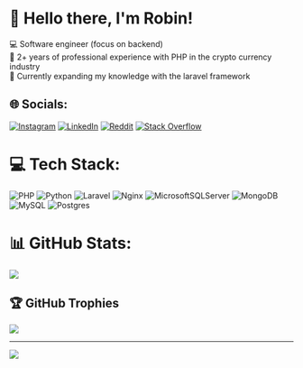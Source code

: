 # 💫 Hello there, I'm Robin!
💻 Software engineer (focus on backend) <br>🧠 2+ years of professional experience with PHP in the crypto currency industry <br>📖 Currently expanding my knowledge with the laravel framework


## 🌐 Socials:
[![Instagram](https://img.shields.io/badge/Instagram-%23E4405F.svg?logo=Instagram&logoColor=white)](https://instagram.com/theking_bosman) [![LinkedIn](https://img.shields.io/badge/LinkedIn-%230077B5.svg?logo=linkedin&logoColor=white)](https://linkedin.com/in/robin-bosman-98639386) [![Reddit](https://img.shields.io/badge/Reddit-%23FF4500.svg?logo=Reddit&logoColor=white)](https://reddit.com/user/swiebertjeee) [![Stack Overflow](https://img.shields.io/badge/-Stackoverflow-FE7A16?logo=stack-overflow&logoColor=white)](https://stackoverflow.com/users/king-bosman) 

# 💻 Tech Stack:
![PHP](https://img.shields.io/badge/php-%23777BB4.svg?style=for-the-badge&logo=php&logoColor=white) ![Python](https://img.shields.io/badge/python-3670A0?style=for-the-badge&logo=python&logoColor=ffdd54) ![Laravel](https://img.shields.io/badge/laravel-%23FF2D20.svg?style=for-the-badge&logo=laravel&logoColor=white) ![Nginx](https://img.shields.io/badge/nginx-%23009639.svg?style=for-the-badge&logo=nginx&logoColor=white) ![MicrosoftSQLServer](https://img.shields.io/badge/Microsoft%20SQL%20Server-CC2927?style=for-the-badge&logo=microsoft%20sql%20server&logoColor=white) ![MongoDB](https://img.shields.io/badge/MongoDB-%234ea94b.svg?style=for-the-badge&logo=mongodb&logoColor=white) ![MySQL](https://img.shields.io/badge/mysql-4479A1.svg?style=for-the-badge&logo=mysql&logoColor=white) ![Postgres](https://img.shields.io/badge/postgres-%23316192.svg?style=for-the-badge&logo=postgresql&logoColor=white)
# 📊 GitHub Stats:
![](https://github-readme-stats.vercel.app/api?username=kingbosman&theme=radical&hide_border=true&include_all_commits=true&count_private=false)<br/>


## 🏆 GitHub Trophies
![](https://github-profile-trophy.vercel.app/?username=kingbosman&theme=radical&no-frame=false&no-bg=true&margin-w=4)

---
[![](https://visitcount.itsvg.in/api?id=kingbosman&icon=0&color=11)](https://visitcount.itsvg.in)

<!-- Proudly created with GPRM ( https://gprm.itsvg.in ) -->
